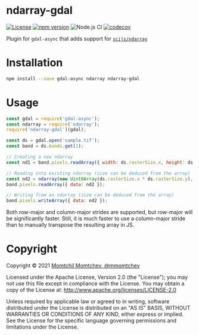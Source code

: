 # ndarray-gdal

[![License](https://img.shields.io/badge/License-Apache%202.0-blue.svg)](https://opensource.org/licenses/Apache-2.0)
[![npm version](https://img.shields.io/npm/v/ndarray-gdal)](https://www.npmjs.com/package/ndarray-gdal)
![Node.js CI](https://github.com/mmomtchev/ndarray-gdal/workflows/Node.js%20CI/badge.svg)
[![codecov](https://codecov.io/gh/mmomtchev/ndarray-gdal/branch/master/graph/badge.svg?token=UhQePZnXkt)](https://codecov.io/gh/mmomtchev/ndarray-gdal)

Plugin for `gdal-async` that adds support for [`scijs/ndarray`](https://github.com/scijs/ndarray)

# Installation

```bash
npm install --save gdal-async ndarray ndarray-gdal
```

# Usage

```js
const gdal = require('gdal-async');
const ndarray = require('ndarray');
require('ndarray-gdal')(gdal);

const ds = gdal.open('sample.tif');
const band = ds.bands.get(1);

// Creating a new ndarray
const nd1 = band.pixels.readArray({ width: ds.rasterSize.x, height: ds.rasterSize.y });

// Reading into existing ndarray (size can be deduced from the array)
const nd2 = ndarray(new Uint8Array(ds.rasterSize.x * ds.rasterSize.y), [ ds.rasterSize.y, ds.rasterSize.x ]);
band.pixels.readArray({ data: nd2 });

// Writing from an ndarray (size can be deduced from the array)
band.pixels.writeArray({ data: nd2 });
```

Both row-major and column-major strides are supported, but row-major will be significantly faster. Still, it is much faster to use a column-major stride than to manually transpose the resulting array in JS.


# Copyright

Copyright &copy; 2021 [Momtchil Momtchev, @mmomtchev](https://github.com/mmomtchev)

Licensed under the Apache License, Version 2.0 (the "License"); you may not use this file except in compliance with the License. You may obtain a copy of the License at: http://www.apache.org/licenses/LICENSE-2.0

Unless required by applicable law or agreed to in writing, software distributed under the License is distributed on an "AS IS" BASIS, WITHOUT WARRANTIES OR CONDITIONS OF ANY KIND, either express or implied. See the License for the specific language governing permissions and limitations under the License.

